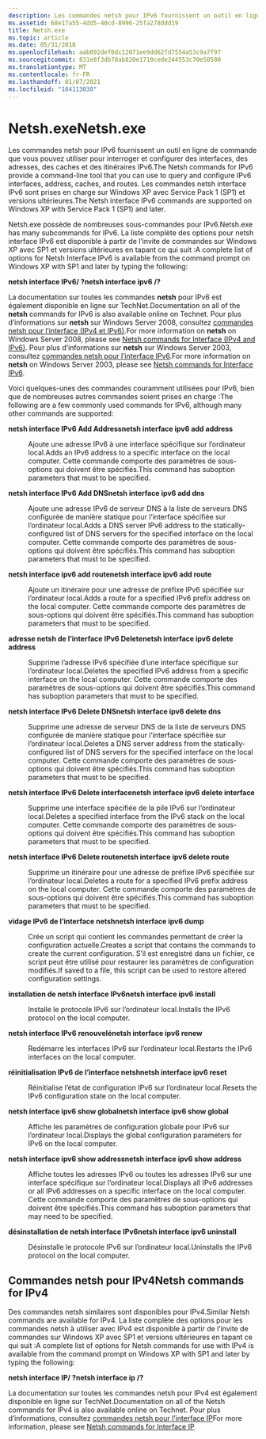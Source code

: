 ```yaml
---
description: Les commandes netsh pour IPv6 fournissent un outil en ligne de commande que vous pouvez utiliser pour interroger et configurer des interfaces, des adresses, des caches et des itinéraires IPv6. Les commandes netsh interface IPv6 sont prises en charge sur Windows XP avec Service Pack 1 (SP1) et versions ultérieures.
ms.assetid: 68e17a55-4dd5-40cd-8996-25fa278ddd19
title: Netsh.exe
ms.topic: article
ms.date: 05/31/2018
ms.openlocfilehash: aab092def0dc12071ee9dd62fd7554a53c9a7f97
ms.sourcegitcommit: 831e8f3db78ab820e1710cede244553c70e50500
ms.translationtype: MT
ms.contentlocale: fr-FR
ms.lasthandoff: 01/07/2021
ms.locfileid: "104113030"
---
```

# <a name="netshexe"></a><span data-ttu-id="7c0f6-104">Netsh.exe</span><span class="sxs-lookup"><span data-stu-id="7c0f6-104">Netsh.exe</span></span>

<span data-ttu-id="7c0f6-105">Les commandes netsh pour IPv6 fournissent un outil en ligne de commande que vous pouvez utiliser pour interroger et configurer des interfaces, des adresses, des caches et des itinéraires IPv6.</span><span class="sxs-lookup"><span data-stu-id="7c0f6-105">The Netsh commands for IPv6 provide a command-line tool that you can use to query and configure IPv6 interfaces, address, caches, and routes.</span></span> <span data-ttu-id="7c0f6-106">Les commandes netsh interface IPv6 sont prises en charge sur Windows XP avec Service Pack 1 (SP1) et versions ultérieures.</span><span class="sxs-lookup"><span data-stu-id="7c0f6-106">The Netsh interface IPv6 commands are supported on Windows XP with Service Pack 1 (SP1) and later.</span></span>

<span data-ttu-id="7c0f6-107">Netsh.exe possède de nombreuses sous-commandes pour IPv6.</span><span class="sxs-lookup"><span data-stu-id="7c0f6-107">Netsh.exe has many subcommands for IPv6.</span></span> <span data-ttu-id="7c0f6-108">La liste complète des options pour netsh interface IPv6 est disponible à partir de l’invite de commandes sur Windows XP avec SP1 et versions ultérieures en tapant ce qui suit :</span><span class="sxs-lookup"><span data-stu-id="7c0f6-108">A complete list of options for Netsh Interface IPv6 is available from the command prompt on Windows XP with SP1 and later by typing the following:</span></span>

<span data-ttu-id="7c0f6-109">**netsh interface IPv6/ ?**</span><span class="sxs-lookup"><span data-stu-id="7c0f6-109">**netsh interface ipv6 /?**</span></span>

<span data-ttu-id="7c0f6-110">La documentation sur toutes les commandes **netsh** pour IPv6 est également disponible en ligne sur TechNet.</span><span class="sxs-lookup"><span data-stu-id="7c0f6-110">Documentation on all of the **netsh** commands for IPv6 is also available online on Technet.</span></span> <span data-ttu-id="7c0f6-111">Pour plus d’informations sur **netsh** sur Windows Server 2008, consultez [commandes netsh pour l’interface (IPv4 et IPv6)](/previous-versions/windows/it-pro/windows-server-2008-R2-and-2008/cc770948(v=ws.10)).</span><span class="sxs-lookup"><span data-stu-id="7c0f6-111">For more information on **netsh** on Windows Server 2008, please see [Netsh commands for Interface (IPv4 and IPv6)](/previous-versions/windows/it-pro/windows-server-2008-R2-and-2008/cc770948(v=ws.10)).</span></span> <span data-ttu-id="7c0f6-112">Pour plus d’informations sur **netsh** sur Windows Server 2003, consultez [commandes netsh pour l’interface IPv6](/previous-versions/windows/it-pro/windows-server-2003/cc740203(v=ws.10)).</span><span class="sxs-lookup"><span data-stu-id="7c0f6-112">For more information on **netsh** on Windows Server 2003, please see [Netsh commands for Interface IPv6](/previous-versions/windows/it-pro/windows-server-2003/cc740203(v=ws.10)).</span></span>

<span data-ttu-id="7c0f6-113">Voici quelques-unes des commandes couramment utilisées pour IPv6, bien que de nombreuses autres commandes soient prises en charge :</span><span class="sxs-lookup"><span data-stu-id="7c0f6-113">The following are a few commonly used commands for IPv6, although many other commands are supported:</span></span>

<dl> <dt>

<span data-ttu-id="7c0f6-114"><span id="netsh_interface_ipv6_add_address"></span><span id="NETSH_INTERFACE_IPV6_ADD_ADDRESS"></span>**netsh interface IPv6 Add Address**</span><span class="sxs-lookup"><span data-stu-id="7c0f6-114"><span id="netsh_interface_ipv6_add_address"></span><span id="NETSH_INTERFACE_IPV6_ADD_ADDRESS"></span>**netsh interface ipv6 add address**</span></span>
</dt> <dd>

<span data-ttu-id="7c0f6-115">Ajoute une adresse IPv6 à une interface spécifique sur l’ordinateur local.</span><span class="sxs-lookup"><span data-stu-id="7c0f6-115">Adds an IPv6 address to a specific interface on the local computer.</span></span> <span data-ttu-id="7c0f6-116">Cette commande comporte des paramètres de sous-options qui doivent être spécifiés.</span><span class="sxs-lookup"><span data-stu-id="7c0f6-116">This command has suboption parameters that must to be specified.</span></span>

</dd> <dt>

<span data-ttu-id="7c0f6-117"><span id="netsh_interface_ipv6_add_dns"></span><span id="NETSH_INTERFACE_IPV6_ADD_DNS"></span>**netsh interface IPv6 Add DNS**</span><span class="sxs-lookup"><span data-stu-id="7c0f6-117"><span id="netsh_interface_ipv6_add_dns"></span><span id="NETSH_INTERFACE_IPV6_ADD_DNS"></span>**netsh interface ipv6 add dns**</span></span>
</dt> <dd>

<span data-ttu-id="7c0f6-118">Ajoute une adresse IPv6 de serveur DNS à la liste de serveurs DNS configurée de manière statique pour l’interface spécifiée sur l’ordinateur local.</span><span class="sxs-lookup"><span data-stu-id="7c0f6-118">Adds a DNS server IPv6 address to the statically-configured list of DNS servers for the specified interface on the local computer.</span></span> <span data-ttu-id="7c0f6-119">Cette commande comporte des paramètres de sous-options qui doivent être spécifiés.</span><span class="sxs-lookup"><span data-stu-id="7c0f6-119">This command has suboption parameters that must to be specified.</span></span>

</dd> <dt>

<span data-ttu-id="7c0f6-120"><span id="netsh_interface_ipv6_add_route"></span><span id="NETSH_INTERFACE_IPV6_ADD_ROUTE"></span>**netsh interface ipv6 add route**</span><span class="sxs-lookup"><span data-stu-id="7c0f6-120"><span id="netsh_interface_ipv6_add_route"></span><span id="NETSH_INTERFACE_IPV6_ADD_ROUTE"></span>**netsh interface ipv6 add route**</span></span>
</dt> <dd>

<span data-ttu-id="7c0f6-121">Ajoute un itinéraire pour une adresse de préfixe IPv6 spécifiée sur l’ordinateur local.</span><span class="sxs-lookup"><span data-stu-id="7c0f6-121">Adds a route for a specified IPv6 prefix address on the local computer.</span></span> <span data-ttu-id="7c0f6-122">Cette commande comporte des paramètres de sous-options qui doivent être spécifiés.</span><span class="sxs-lookup"><span data-stu-id="7c0f6-122">This command has suboption parameters that must to be specified.</span></span>

</dd> <dt>

<span data-ttu-id="7c0f6-123"><span id="netsh_interface_ipv6_delete_address"></span><span id="NETSH_INTERFACE_IPV6_DELETE_ADDRESS"></span>**adresse netsh de l’interface IPv6 Delete**</span><span class="sxs-lookup"><span data-stu-id="7c0f6-123"><span id="netsh_interface_ipv6_delete_address"></span><span id="NETSH_INTERFACE_IPV6_DELETE_ADDRESS"></span>**netsh interface ipv6 delete address**</span></span>
</dt> <dd>

<span data-ttu-id="7c0f6-124">Supprime l’adresse IPv6 spécifiée d’une interface spécifique sur l’ordinateur local.</span><span class="sxs-lookup"><span data-stu-id="7c0f6-124">Deletes the specified IPv6 address from a specific interface on the local computer.</span></span> <span data-ttu-id="7c0f6-125">Cette commande comporte des paramètres de sous-options qui doivent être spécifiés.</span><span class="sxs-lookup"><span data-stu-id="7c0f6-125">This command has suboption parameters that must to be specified.</span></span>

</dd> <dt>

<span data-ttu-id="7c0f6-126"><span id="netsh_interface_ipv6_delete_dns"></span><span id="NETSH_INTERFACE_IPV6_DELETE_DNS"></span>**netsh interface IPv6 Delete DNS**</span><span class="sxs-lookup"><span data-stu-id="7c0f6-126"><span id="netsh_interface_ipv6_delete_dns"></span><span id="NETSH_INTERFACE_IPV6_DELETE_DNS"></span>**netsh interface ipv6 delete dns**</span></span>
</dt> <dd>

<span data-ttu-id="7c0f6-127">Supprime une adresse de serveur DNS de la liste de serveurs DNS configurée de manière statique pour l’interface spécifiée sur l’ordinateur local.</span><span class="sxs-lookup"><span data-stu-id="7c0f6-127">Deletes a DNS server address from the statically-configured list of DNS servers for the specified interface on the local computer.</span></span> <span data-ttu-id="7c0f6-128">Cette commande comporte des paramètres de sous-options qui doivent être spécifiés.</span><span class="sxs-lookup"><span data-stu-id="7c0f6-128">This command has suboption parameters that must to be specified.</span></span>

</dd> <dt>

<span data-ttu-id="7c0f6-129"><span id="netsh_interface_ipv6_delete_interface"></span><span id="NETSH_INTERFACE_IPV6_DELETE_INTERFACE"></span>**netsh interface IPv6 Delete interface**</span><span class="sxs-lookup"><span data-stu-id="7c0f6-129"><span id="netsh_interface_ipv6_delete_interface"></span><span id="NETSH_INTERFACE_IPV6_DELETE_INTERFACE"></span>**netsh interface ipv6 delete interface**</span></span>
</dt> <dd>

<span data-ttu-id="7c0f6-130">Supprime une interface spécifiée de la pile IPv6 sur l’ordinateur local.</span><span class="sxs-lookup"><span data-stu-id="7c0f6-130">Deletes a specified interface from the IPv6 stack on the local computer.</span></span> <span data-ttu-id="7c0f6-131">Cette commande comporte des paramètres de sous-options qui doivent être spécifiés.</span><span class="sxs-lookup"><span data-stu-id="7c0f6-131">This command has suboption parameters that must to be specified.</span></span>

</dd> <dt>

<span data-ttu-id="7c0f6-132"><span id="netsh_interface_ipv6_delete_route"></span><span id="NETSH_INTERFACE_IPV6_DELETE_ROUTE"></span>**netsh interface IPv6 Delete route**</span><span class="sxs-lookup"><span data-stu-id="7c0f6-132"><span id="netsh_interface_ipv6_delete_route"></span><span id="NETSH_INTERFACE_IPV6_DELETE_ROUTE"></span>**netsh interface ipv6 delete route**</span></span>
</dt> <dd>

<span data-ttu-id="7c0f6-133">Supprime un itinéraire pour une adresse de préfixe IPv6 spécifiée sur l’ordinateur local.</span><span class="sxs-lookup"><span data-stu-id="7c0f6-133">Deletes a route for a specified IPv6 prefix address on the local computer.</span></span> <span data-ttu-id="7c0f6-134">Cette commande comporte des paramètres de sous-options qui doivent être spécifiés.</span><span class="sxs-lookup"><span data-stu-id="7c0f6-134">This command has suboption parameters that must to be specified.</span></span>

</dd> <dt>

<span data-ttu-id="7c0f6-135"><span id="netsh_interface_ipv6_dump"></span><span id="NETSH_INTERFACE_IPV6_DUMP"></span>**vidage IPv6 de l’interface netsh**</span><span class="sxs-lookup"><span data-stu-id="7c0f6-135"><span id="netsh_interface_ipv6_dump"></span><span id="NETSH_INTERFACE_IPV6_DUMP"></span>**netsh interface ipv6 dump**</span></span>
</dt> <dd>

<span data-ttu-id="7c0f6-136">Crée un script qui contient les commandes permettant de créer la configuration actuelle.</span><span class="sxs-lookup"><span data-stu-id="7c0f6-136">Creates a script that contains the commands to create the current configuration.</span></span> <span data-ttu-id="7c0f6-137">S’il est enregistré dans un fichier, ce script peut être utilisé pour restaurer les paramètres de configuration modifiés.</span><span class="sxs-lookup"><span data-stu-id="7c0f6-137">If saved to a file, this script can be used to restore altered configuration settings.</span></span>

</dd> <dt>

<span data-ttu-id="7c0f6-138"><span id="netsh_interface_ipv6_install"></span><span id="NETSH_INTERFACE_IPV6_INSTALL"></span>**installation de netsh interface IPv6**</span><span class="sxs-lookup"><span data-stu-id="7c0f6-138"><span id="netsh_interface_ipv6_install"></span><span id="NETSH_INTERFACE_IPV6_INSTALL"></span>**netsh interface ipv6 install**</span></span>
</dt> <dd>

<span data-ttu-id="7c0f6-139">Installe le protocole IPv6 sur l’ordinateur local.</span><span class="sxs-lookup"><span data-stu-id="7c0f6-139">Installs the IPv6 protocol on the local computer.</span></span>

</dd> <dt>

<span data-ttu-id="7c0f6-140"><span id="netsh_interface_ipv6_renew"></span><span id="NETSH_INTERFACE_IPV6_RENEW"></span>**netsh interface IPv6 renouvelé**</span><span class="sxs-lookup"><span data-stu-id="7c0f6-140"><span id="netsh_interface_ipv6_renew"></span><span id="NETSH_INTERFACE_IPV6_RENEW"></span>**netsh interface ipv6 renew**</span></span>
</dt> <dd>

<span data-ttu-id="7c0f6-141">Redémarre les interfaces IPv6 sur l’ordinateur local.</span><span class="sxs-lookup"><span data-stu-id="7c0f6-141">Restarts the IPv6 interfaces on the local computer.</span></span>

</dd> <dt>

<span data-ttu-id="7c0f6-142"><span id="netsh_interface_ipv6_reset"></span><span id="NETSH_INTERFACE_IPV6_RESET"></span>**réinitialisation IPv6 de l’interface netsh**</span><span class="sxs-lookup"><span data-stu-id="7c0f6-142"><span id="netsh_interface_ipv6_reset"></span><span id="NETSH_INTERFACE_IPV6_RESET"></span>**netsh interface ipv6 reset**</span></span>
</dt> <dd>

<span data-ttu-id="7c0f6-143">Réinitialise l’état de configuration IPv6 sur l’ordinateur local.</span><span class="sxs-lookup"><span data-stu-id="7c0f6-143">Resets the IPv6 configuration state on the local computer.</span></span>

</dd> <dt>

<span data-ttu-id="7c0f6-144"><span id="netsh_interface_ipv6_show_global"></span><span id="NETSH_INTERFACE_IPV6_SHOW_GLOBAL"></span>**netsh interface ipv6 show global**</span><span class="sxs-lookup"><span data-stu-id="7c0f6-144"><span id="netsh_interface_ipv6_show_global"></span><span id="NETSH_INTERFACE_IPV6_SHOW_GLOBAL"></span>**netsh interface ipv6 show global**</span></span>
</dt> <dd>

<span data-ttu-id="7c0f6-145">Affiche les paramètres de configuration globale pour IPv6 sur l’ordinateur local.</span><span class="sxs-lookup"><span data-stu-id="7c0f6-145">Displays the global configuration parameters for IPv6 on the local computer.</span></span>

</dd> <dt>

<span data-ttu-id="7c0f6-146"><span id="netsh_interface_ipv6_show_address"></span><span id="NETSH_INTERFACE_IPV6_SHOW_ADDRESS"></span>**netsh interface ipv6 show address**</span><span class="sxs-lookup"><span data-stu-id="7c0f6-146"><span id="netsh_interface_ipv6_show_address"></span><span id="NETSH_INTERFACE_IPV6_SHOW_ADDRESS"></span>**netsh interface ipv6 show address**</span></span>
</dt> <dd>

<span data-ttu-id="7c0f6-147">Affiche toutes les adresses IPv6 ou toutes les adresses IPv6 sur une interface spécifique sur l’ordinateur local.</span><span class="sxs-lookup"><span data-stu-id="7c0f6-147">Displays all IPv6 addresses or all IPv6 addresses on a specific interface on the local computer.</span></span> <span data-ttu-id="7c0f6-148">Cette commande comporte des paramètres de sous-options qui doivent être spécifiés.</span><span class="sxs-lookup"><span data-stu-id="7c0f6-148">This command has suboption parameters that may need to be specified.</span></span>

</dd> <dt>

<span data-ttu-id="7c0f6-149"><span id="netsh_interface_ipv6_uninstall"></span><span id="NETSH_INTERFACE_IPV6_UNINSTALL"></span>**désinstallation de netsh interface IPv6**</span><span class="sxs-lookup"><span data-stu-id="7c0f6-149"><span id="netsh_interface_ipv6_uninstall"></span><span id="NETSH_INTERFACE_IPV6_UNINSTALL"></span>**netsh interface ipv6 uninstall**</span></span>
</dt> <dd>

<span data-ttu-id="7c0f6-150">Désinstalle le protocole IPv6 sur l’ordinateur local.</span><span class="sxs-lookup"><span data-stu-id="7c0f6-150">Uninstalls the IPv6 protocol on the local computer.</span></span>

</dd> </dl>

## <a name="netsh-commands-for-ipv4"></a><span data-ttu-id="7c0f6-151">Commandes netsh pour IPv4</span><span class="sxs-lookup"><span data-stu-id="7c0f6-151">Netsh commands for IPv4</span></span>

<span data-ttu-id="7c0f6-152">Des commandes netsh similaires sont disponibles pour IPv4.</span><span class="sxs-lookup"><span data-stu-id="7c0f6-152">Similar Netsh commands are available for IPv4.</span></span> <span data-ttu-id="7c0f6-153">La liste complète des options pour les commandes netsh à utiliser avec IPv4 est disponible à partir de l’invite de commandes sur Windows XP avec SP1 et versions ultérieures en tapant ce qui suit :</span><span class="sxs-lookup"><span data-stu-id="7c0f6-153">A complete list of options for Netsh commands for use with IPv4 is available from the command prompt on Windows XP with SP1 and later by typing the following:</span></span>

<span data-ttu-id="7c0f6-154">**netsh interface IP/ ?**</span><span class="sxs-lookup"><span data-stu-id="7c0f6-154">**netsh interface ip /?**</span></span>

<span data-ttu-id="7c0f6-155">La documentation sur toutes les commandes netsh pour IPv4 est également disponible en ligne sur TechNet.</span><span class="sxs-lookup"><span data-stu-id="7c0f6-155">Documentation on all of the Netsh commands for IPv4 is also available online on Technet.</span></span> <span data-ttu-id="7c0f6-156">Pour plus d’informations, consultez [commandes netsh pour l’interface IP](/previous-versions/windows/it-pro/windows-server-2003/cc738592(v=ws.10))</span><span class="sxs-lookup"><span data-stu-id="7c0f6-156">For more information, please see [Netsh commands for Interface IP](/previous-versions/windows/it-pro/windows-server-2003/cc738592(v=ws.10))</span></span>

 

 
